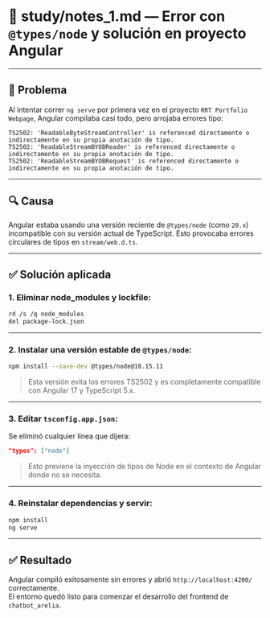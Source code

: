 # 📘 study/notes_1.md — Error con `@types/node` y solución en proyecto Angular

---

## 🧪 Problema

Al intentar correr `ng serve` por primera vez en el proyecto `RRT Portfolio Webpage`, Angular compilaba casi todo, pero arrojaba errores tipo:

```
TS2502: 'ReadableByteStreamController' is referenced directamente o indirectamente en su propia anotación de tipo.
TS2502: 'ReadableStreamBYOBReader' is referenced directamente o indirectamente en su propia anotación de tipo.
TS2502: 'ReadableStreamBYOBRequest' is referenced directamente o indirectamente en su propia anotación de tipo.
```

---

## 🔍 Causa

Angular estaba usando una versión reciente de `@types/node` (como `20.x`) incompatible con su versión actual de TypeScript. Esto provocaba errores circulares de tipos en `stream/web.d.ts`.

---

## ✅ Solución aplicada

### 1. Eliminar node_modules y lockfile:

```bash
rd /s /q node_modules
del package-lock.json
```

---

### 2. Instalar una versión estable de `@types/node`:

```bash
npm install --save-dev @types/node@18.15.11
```

> Esta versión evita los errores TS2502 y es completamente compatible con Angular 17 y TypeScript 5.x.

---

### 3. Editar `tsconfig.app.json`:

Se eliminó cualquier línea que dijera:

```json
"types": ["node"]
```

> Esto previene la inyección de tipos de Node en el contexto de Angular donde no se necesita.

---

### 4. Reinstalar dependencias y servir:

```bash
npm install
ng serve
```

---

## ✅ Resultado

Angular compiló exitosamente sin errores y abrió `http://localhost:4200/` correctamente.  
El entorno quedó listo para comenzar el desarrollo del frontend de `chatbot_arelia`.